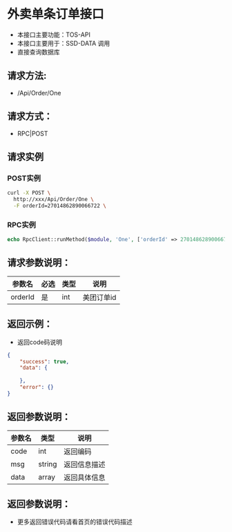 # 外卖单条订单接口

- 本接口主要功能：TOS-API
- 本接口主要用于：SSD-DATA 调用
- 直接查询数据库

## 请求方法:

- /Api/Order/One

## 请求方式：

- RPC|POST

## 请求实例

### POST实例

```sh
curl -X POST \
  http://xxx/Api/Order/One \
  -F orderId=27014862890066722 \  
```

### RPC实例

```php
echo RpcClient::runMethod($module, 'One', ['orderId' => 27014862890066722]);
```

## 请求参数说明：

| 参数名     | 必选 | 类型 | 说明                                       |
| ---------- | ---- | ---- | ------------------------------------------ |
| orderId    | 是   | int  | 美团订单id                                 |


## 返回示例：

- 返回code码说明

```json
{
	"success": true,
	"data": {
		
	},
	"error": {}
}
```

## 返回参数说明：

| 参数名 | 类型   | 说明         |
| ------ | ------ | ------------ |
| code   | int    | 返回编码     |
| msg    | string | 返回信息描述 |
| data   | array  | 返回具体信息 |

## 返回参数说明：

- 更多返回错误代码请看首页的错误代码描述
